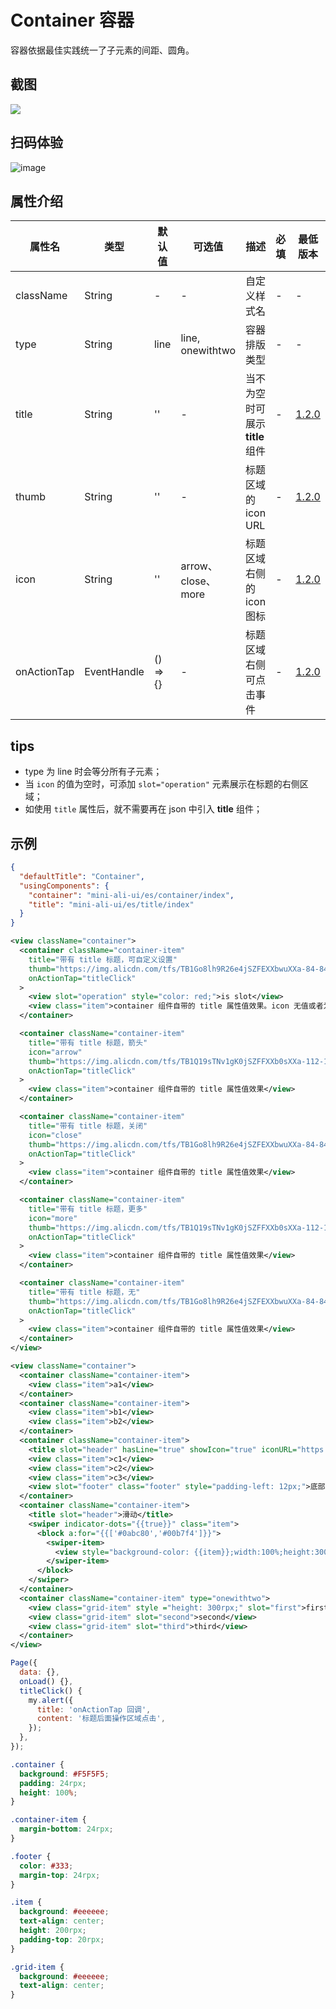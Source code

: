 # Container 容器

容器依据最佳实践统一了子元素的间距、圆角。


## 截图
<img src="https://gw.alipayobjects.com/mdn/rms_ce4c6f/afts/img/A*IaaZSYKZltoAAAAAAAAAAABkARQnAQ" />

## 扫码体验

![image](http://mdn.alipayobjects.com/afts/img/A*pwAATYMd1QrJDSpHuG3BmgBkAa8wAA/original?bz=openpt_doc&t=vlZyr3VNmNSzHO8POSLb0wAAAABkMK8AAAAA)



## 属性介绍
| 属性名 | 类型 | 默认值 | 可选值 | 描述 | 必填 | 最低版本 |
| ---- | ---- | ---- | ---- | ---- | ---- | ---- |
| className | String | - | - | 自定义样式名 | - | - |
| type | String | line | line, onewithtwo | 容器排版类型 | - | - |
| title | String | '' | - | 当不为空时可展示 **title** 组件 | - | [1.2.0](https://www.npmjs.com/package/mini-ali-ui?activeTab=versions) |
| thumb | String | '' | - | 标题区域的 icon URL | - | [1.2.0](https://www.npmjs.com/package/mini-ali-ui?activeTab=versions) |
| icon | String | '' | arrow、close、more | 标题区域右侧的 icon 图标 | - | [1.2.0](https://www.npmjs.com/package/mini-ali-ui?activeTab=versions) |
| onActionTap | EventHandle | () => {} | - | 标题区域右侧可点击事件 | - | [1.2.0](https://www.npmjs.com/package/mini-ali-ui?activeTab=versions) |

## tips
* type 为 line 时会等分所有子元素；
* 当 `icon` 的值为空时，可添加 `slot="operation"` 元素展示在标题的右侧区域；
* 如使用 `title` 属性后，就不需要再在 json 中引入 **title** 组件；

## 示例

```json
{
  "defaultTitle": "Container",
  "usingComponents": {
    "container": "mini-ali-ui/es/container/index",
    "title": "mini-ali-ui/es/title/index"
  }
}
```

```xml
<view className="container">
  <container className="container-item"
    title="带有 title 标题，可自定义设置"
    thumb="https://img.alicdn.com/tfs/TB1Go8lh9R26e4jSZFEXXbwuXXa-84-84.png"
    onActionTap="titleClick"
  >
    <view slot="operation" style="color: red;">is slot</view>
    <view class="item">container 组件自带的 title 属性值效果。icon 无值或者为空时，可插入一个名为 operation 的 slot 元素。</view>
  </container>

  <container className="container-item"
    title="带有 title 标题，箭头"
    icon="arrow"
    thumb="https://img.alicdn.com/tfs/TB1Q19sTNv1gK0jSZFFXXb0sXXa-112-112.png"
    onActionTap="titleClick"
  >
    <view class="item">container 组件自带的 title 属性值效果</view>
  </container>

  <container className="container-item"
    title="带有 title 标题，关闭"
    icon="close"
    thumb="https://img.alicdn.com/tfs/TB1Go8lh9R26e4jSZFEXXbwuXXa-84-84.png"
    onActionTap="titleClick"
  >
    <view class="item">container 组件自带的 title 属性值效果</view>
  </container>

  <container className="container-item"
    title="带有 title 标题，更多"
    icon="more"
    thumb="https://img.alicdn.com/tfs/TB1Q19sTNv1gK0jSZFFXXb0sXXa-112-112.png"
    onActionTap="titleClick"
  >
    <view class="item">container 组件自带的 title 属性值效果</view>
  </container>

  <container className="container-item"
    title="带有 title 标题，无"
    thumb="https://img.alicdn.com/tfs/TB1Go8lh9R26e4jSZFEXXbwuXXa-84-84.png"
    onActionTap="titleClick"
  >
    <view class="item">container 组件自带的 title 属性值效果</view>
  </container>
</view>

<view className="container">
  <container className="container-item">
    <view class="item">a1</view>
  </container>
  <container className="container-item">
    <view class="item">b1</view>
    <view class="item">b2</view>
  </container>
  <container className="container-item">
    <title slot="header" hasLine="true" showIcon="true" iconURL="https://gw.alipayobjects.com/mdn/miniProgram_mendian/afts/img/A*wiFYTo5I0m8AAAAAAAAAAABjAQAAAQ/original">内部标题无操作</title>
    <view class="item">c1</view>
    <view class="item">c2</view>
    <view class="item">c3</view>
    <view slot="footer" class="footer" style="padding-left: 12px;">底部展示区</view>
  </container>
  <container className="container-item">
    <title slot="header">滑动</title>
    <swiper indicator-dots="{{true}}" class="item">
      <block a:for="{{['#0abc80','#00b7f4']}}">
        <swiper-item>
          <view style="background-color: {{item}};width:100%;height:300rpx;border-radius:16rpx;"/>
        </swiper-item>
      </block>
    </swiper>
  </container>
  <container className="container-item" type="onewithtwo">
    <view class="grid-item" style ="height: 300rpx;" slot="first">first</view>
    <view class="grid-item" slot="second">second</view>
    <view class="grid-item" slot="third">third</view>
  </container>
</view>
```

```javascript
Page({
  data: {},
  onLoad() {},
  titleClick() {
    my.alert({
      title: 'onActionTap 回调',
      content: '标题后面操作区域点击',
    });
  },
});
```

```css
.container {
  background: #F5F5F5;
  padding: 24rpx;
  height: 100%;
}

.container-item {
  margin-bottom: 24rpx;
}

.footer {
  color: #333;
  margin-top: 24rpx;
}

.item {
  background: #eeeeee;
  text-align: center;
  height: 200rpx;
  padding-top: 20rpx;
}

.grid-item {
  background: #eeeeee;
  text-align: center;
}
```